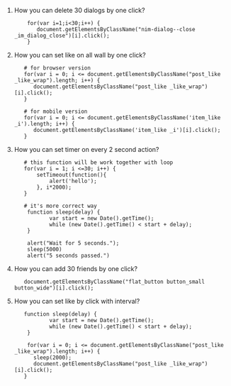 1. How you can delete 30 dialogs by one click?  
          
           for(var i=1;i<30;i++) { 
              document.getElementsByClassName("nim-dialog--close _im_dialog_close")[i].click(); 
           }
           
2. How you can set like on all wall by one click?    
          
          # for browser version 
          for(var i = 0; i <= document.getElementsByClassName("post_like _like_wrap").length; i++) {
             document.getElementsByClassName("post_like _like_wrap")[i].click();
          }
          
          # for mobile version
          for(var i = 0; i <= document.getElementsByClassName('item_like _i').length; i++) {
             document.getElementsByClassName('item_like _i')[i].click();
          }
3. How you can set timer on every 2 second action?
          
          # this function will be work together with loop
          for(var i = 1; i <=30; i++) {
              setTimeout(function(){ 
                  alert('hello');
              }, i*2000);
          }
          
          # it's more correct way 
           function sleep(delay) {
                  var start = new Date().getTime();
                  while (new Date().getTime() < start + delay);
           }
           
           alert("Wait for 5 seconds.");
           sleep(5000)
           alert("5 seconds passed.")
           
4. How you can add 30 friends by one click?       
          
          document.getElementsByClassName("flat_button button_small button_wide")[i].click();
          
5. How you can set like by click with interval?
          
          function sleep(delay) {
                  var start = new Date().getTime();
                  while (new Date().getTime() < start + delay);
           }
          
           for(var i = 0; i <= document.getElementsByClassName("post_like _like_wrap").length; i++) {
             sleep(2000);
             document.getElementsByClassName("post_like _like_wrap")[i].click();
          }
          
